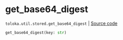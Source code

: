 # get_base64_digest
`toloka.util.stored.get_base64_digest` | [Source code](https://github.com/Toloka/toloka-kit/blob/v0.1.25/src/util/stored.py#L24)

```python
get_base64_digest(key: str)
```

